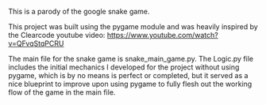 This is a parody of the google snake game.

This project was built using the pygame module and was heavily inspired by the Clearcode youtube video: https://www.youtube.com/watch?v=QFvqStqPCRU

The main file for the snake game is snake_main_game.py. The Logic.py file includes the initial mechanics I developed for the project without using pygame, which is 
by no means is perfect or completed, but it served as a nice blueprint to improve upon using pygame to fully flesh out the working flow of the game in the main file. 
